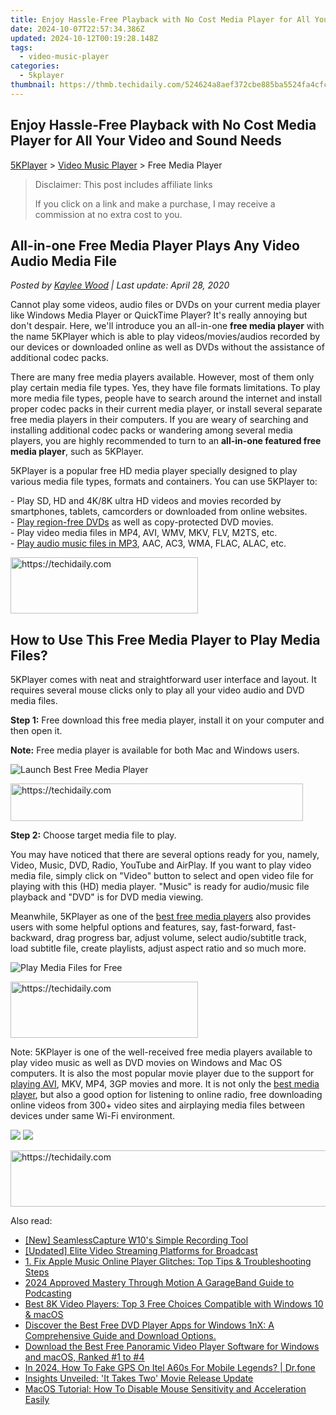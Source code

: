 ```yaml
---
title: Enjoy Hassle-Free Playback with No Cost Media Player for All Your Video and Sound Needs
date: 2024-10-07T22:57:34.386Z
updated: 2024-10-12T00:19:28.148Z
tags:
  - video-music-player
categories:
  - 5kplayer
thumbnail: https://thmb.techidaily.com/524624a8aef372cbe885ba5524fa4cfc7d196c57bd7eb5355d7bfa8bf34a7eb4.jpg
---
```


## Enjoy Hassle-Free Playback with No Cost Media Player for All Your Video and Sound Needs

[5KPlayer](https://tools.techidaily.com/5kplayer/products/) \> [Video Music Player](https://tools.techidaily.com/5kplayer/video-music-player/) \> Free Media Player

>  Disclaimer: This post includes affiliate links
>
>  If you click on a link and make a purchase, I may receive a commission at no extra cost to you.
>

## All-in-one Free Media Player Plays Any Video Audio Media File

 _Posted by [Kaylee Wood](https://www.quora.com/profile/Amanda-Hu-21) | Last update: April 28, 2020_

Cannot play some videos, audio files or DVDs on your current media player like Windows Media Player or QuickTime Player? It's really annoying but don't despair. Here, we'll introduce you an all-in-one **free media player** with the name 5KPlayer which is able to play videos/movies/audios recorded by our devices or downloaded online as well as DVDs without the assistance of additional codec packs. 

There are many free media players available. However, most of them only play certain media file types. Yes, they have file formats limitations. To play more media file types, people have to search around the internet and install proper codec packs in their current media player, or install several separate free media players in their computers. If you are weary of searching and installing additional codec packs or wandering among several media players, you are highly recommended to turn to an **all-in-one featured free media player**, such as 5KPlayer.

5KPlayer is a popular free HD media player specially designed to play various media file types, formats and containers. You can use 5KPlayer to:

\- Play SD, HD and 4K/8K ultra HD videos and movies recorded by smartphones, tablets, camcorders or downloaded from online websites.  
 \- [Play region-free DVDs](https://tools.techidaily.com/5kplayer/video-music-player/) as well as copy-protected DVD movies.  
 \- Play video media files in MP4, AVI, WMV, MKV, FLV, M2TS, etc.  
 \- [Play audio music files in MP3](https://tools.techidaily.com/5kplayer/video-music-player/), AAC, AC3, WMA, FLAC, ALAC, etc.

<!-- affiliate ads begin -->
<a href="https://aligracehair.sjv.io/c/5597632/2047346/19272" target="_top" id="2047346">
  <img src="//a.impactradius-go.com/display-ad/19272-2047346" border="0" alt="https://techidaily.com" width="300" height="90"/>
</a>
<img height="0" width="0" src="https://aligracehair.sjv.io/i/5597632/2047346/19272" style="position:absolute;visibility:hidden;" border="0" />
<!-- affiliate ads end -->

## How to Use This Free Media Player to Play Media Files?

5KPlayer comes with neat and straightforward user interface and layout. It requires several mouse clicks only to play all your video audio and DVD media files.

**Step 1:** Free download this free media player, install it on your computer and then open it.

**Note:** Free media player is available for both Mac and Windows users.

![Launch Best Free Media Player](https://www.5kplayer.com/video-music-player/img/youtube-0119-01.png) 

<!-- affiliate ads begin -->
<a href="https://bluettius.sjv.io/c/5597632/2139114/17108" target="_top" id="2139114">
  <img src="//a.impactradius-go.com/display-ad/17108-2139114" border="0" alt="https://techidaily.com" width="468" height="60"/>
</a>
<img height="0" width="0" src="https://bluettius.sjv.io/i/5597632/2139114/17108" style="position:absolute;visibility:hidden;" border="0" />
<!-- affiliate ads end -->

**Step 2:** Choose target media file to play.

You may have noticed that there are several options ready for you, namely, Video, Music, DVD, Radio, YouTube and AirPlay. If you want to play video media file, simply click on "Video" button to select and open video file for playing with this (HD) media player. "Music" is ready for audio/music file playback and "DVD" is for DVD media viewing.

Meanwhile, 5KPlayer as one of the [best free media players](https://tools.techidaily.com/5kplayer/video-music-player/) also provides users with some helpful options and features, say, fast-forward, fast-backward, drag progress bar, adjust volume, select audio/subtitle track, load subtitle file, create playlists, adjust aspect ratio and so much more.

![Play Media Files for Free](https://www.5kplayer.com/video-music-player/img/free-4k-video-player-02.jpg) 

<!-- affiliate ads begin -->
<a href="https://laganoo.pxf.io/c/5597632/1657395/16446" target="_top" id="1657395">
  <img src="//a.impactradius-go.com/display-ad/16446-1657395" border="0" alt="https://techidaily.com" width="300" height="90"/>
</a>
<img height="0" width="0" src="https://laganoo.pxf.io/i/5597632/1657395/16446" style="position:absolute;visibility:hidden;" border="0" />
<!-- affiliate ads end -->

Note: 5KPlayer is one of the well-received free media players available to play video music as well as DVD movies on Windows and Mac OS computers. It is also the most popular movie player due to the support for [playing AVI](https://tools.techidaily.com/5kplayer/video-music-player/), MKV, MP4, 3GP movies and more. It is not only the [best media player](https://tools.techidaily.com/5kplayer/video-music-player/), but also a good option for listening to online radio, free downloading online videos from 300+ video sites and airplaying media files between devices under same Wi-Fi environment. 

[![](https://www.5kplayer.com/video-music-player/../button/freedownbackwin.png)](https://tools.techidaily.com/5kplayer/products/) [![](https://www.5kplayer.com/video-music-player/../button/freedownbackmac.png)](https://tools.techidaily.com/5kplayer/products/)

<!-- affiliate ads begin -->
<a href="https://aligracehair.sjv.io/c/5597632/1975841/19272" target="_top" id="1975841">
  <img src="//a.impactradius-go.com/display-ad/19272-1975841" border="0" alt="https://techidaily.com" width="728" height="90"/>
</a>
<img height="0" width="0" src="https://aligracehair.sjv.io/i/5597632/1975841/19272" style="position:absolute;visibility:hidden;" border="0" />
<!-- affiliate ads end -->

<ins class="adsbygoogle"
     style="display:block"
     data-ad-format="autorelaxed"
     data-ad-client="ca-pub-7571918770474297"
     data-ad-slot="1223367746"></ins>

<ins class="adsbygoogle"
     style="display:block"
     data-ad-client="ca-pub-7571918770474297"
     data-ad-slot="8358498916"
     data-ad-format="auto"
     data-full-width-responsive="true"></ins>

<span class="atpl-alsoreadstyle">Also read:</span>
<div><ul>
<li><a href="https://desktop-recording.techidaily.com/new-seamlesscapture-w10s-simple-recording-tool/"><u>[New] SeamlessCapture W10's Simple Recording Tool</u></a></li>
<li><a href="https://fox-cloud.techidaily.com/updated-elite-video-streaming-platforms-for-broadcast/"><u>[Updated] Elite Video Streaming Platforms for Broadcast</u></a></li>
<li><a href="https://video-ai-editor.techidaily.com/1-fix-apple-music-online-player-glitches-top-tips-and-troubleshooting-steps/"><u>1. Fix Apple Music Online Player Glitches: Top Tips & Troubleshooting Steps</u></a></li>
<li><a href="https://article-files.techidaily.com/2024-approved-mastery-through-motion-a-garageband-guide-to-podcasting/"><u>2024 Approved Mastery Through Motion A GarageBand Guide to Podcasting</u></a></li>
<li><a href="https://video-ai-editor.techidaily.com/best-8k-video-players-top-3-free-choices-compatible-with-windows-10-and-macos/"><u>Best 8K Video Players: Top 3 Free Choices Compatible with Windows 10 & macOS</u></a></li>
<li><a href="https://video-ai-editor.techidaily.com/discover-the-best-free-dvd-player-apps-for-windows-1nx-a-comprehensive-guide-and-download-options/"><u>Discover the Best Free DVD Player Apps for Windows 1nX: A Comprehensive Guide and Download Options.</u></a></li>
<li><a href="https://video-ai-editor.techidaily.com/download-the-best-free-panoramic-video-player-software-for-windows-and-macos-ranked-1-to-4/"><u>Download the Best Free Panoramic Video Player Software for Windows and macOS, Ranked #1 to #4</u></a></li>
<li><a href="https://review-topics.techidaily.com/in-2024-how-to-fake-gps-on-itel-a60s-for-mobile-legends-drfone-by-drfone-virtual-android/"><u>In 2024, How To Fake GPS On Itel A60s For Mobile Legends? | Dr.fone</u></a></li>
<li><a href="https://win-able.techidaily.com/insights-unveiled-it-takes-two-movie-release-update/"><u>Insights Unveiled: 'It Takes Two' Movie Release Update</u></a></li>
<li><a href="https://techtrends.techidaily.com/macos-tutorial-how-to-disable-mouse-sensitivity-and-acceleration-easily/"><u>MacOS Tutorial: How To Disable Mouse Sensitivity and Acceleration Easily</u></a></li>
</ul></div>


